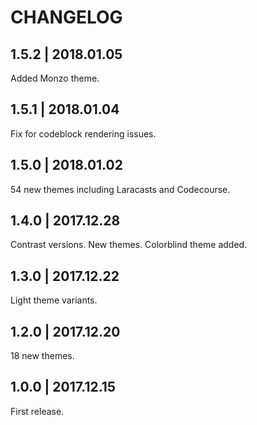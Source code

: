 # CHANGELOG

## 1.5.2 | 2018.01.05

Added Monzo theme.

## 1.5.1 | 2018.01.04

Fix for codeblock rendering issues.

## 1.5.0 | 2018.01.02

54 new themes including Laracasts and Codecourse.

## 1.4.0 | 2017.12.28

Contrast versions. New themes. Colorblind theme added.

## 1.3.0 | 2017.12.22

Light theme variants.

## 1.2.0 | 2017.12.20

18 new themes.

## 1.0.0 | 2017.12.15

First release.